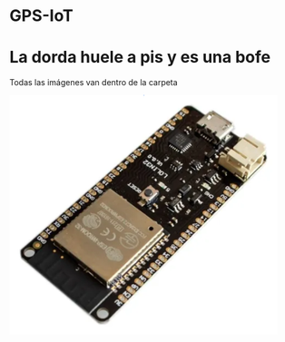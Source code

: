 # GPS-IoT
# La dorda huele a pis y es una bofe

Todas las imágenes van dentro de la carpeta

[//]: # (Esto es un comentario )

<!-- Esto es otro comentario . -->


![ESP32 wemos lolin](Images/ESP32.png "ESP32 wemos lolin")  